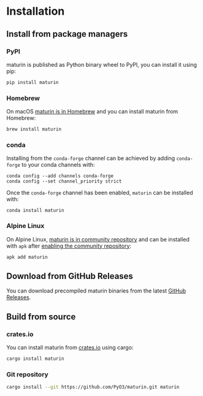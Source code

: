 # Installation

## Install from package managers

### PyPI

maturin is published as Python binary wheel to PyPI, you can install it using pip:

```bash
pip install maturin
```

### Homebrew

On macOS [maturin is in Homebrew](https://formulae.brew.sh/formula/maturin#default) and you can install maturin from Homebrew:

```bash
brew install maturin
```

### conda

Installing from the `conda-forge` channel can be achieved by adding `conda-forge` to your conda channels with:

```
conda config --add channels conda-forge
conda config --set channel_priority strict
```

Once the `conda-forge` channel has been enabled, `maturin` can be installed with:

```
conda install maturin
```

### Alpine Linux

On Alpine Linux, [maturin is in community repository](https://pkgs.alpinelinux.org/packages?name=maturin&branch=edge&repo=community)
and can be installed with `apk` after [enabling the community repository](https://wiki.alpinelinux.org/wiki/Enable_Community_Repository):

```bash
apk add maturin
```

## Download from GitHub Releases

You can download precompiled maturin binaries from the latest [GitHub Releases](https://github.com/PyO3/maturin/releases/latest).

## Build from source

### crates.io

You can install maturin from [crates.io](https://crates.io/crates/maturin) using cargo:

```bash
cargo install maturin
```

### Git repository

```bash
cargo install --git https://github.com/PyO3/maturin.git maturin
```
